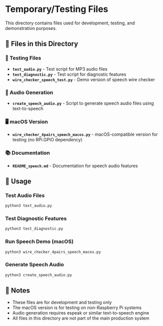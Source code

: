 # Temporary/Testing Files

This directory contains files used for development, testing, and demonstration purposes.

## 📁 Files in this Directory

### 🧪 Testing Files
- **`test_audio.py`** - Test script for MP3 audio files
- **`test_diagnostic.py`** - Test script for diagnostic features
- **`wire_checker_speech_test.py`** - Demo version of speech wire checker

### 🎵 Audio Generation
- **`create_speech_audio.py`** - Script to generate speech audio files using text-to-speech

### 🖥️ macOS Version
- **`wire_checker_4pairs_speech_macos.py`** - macOS-compatible version for testing (no RPi.GPIO dependency)

### 📚 Documentation
- **`README_speech.md`** - Documentation for speech audio features

## 🚀 Usage

### Test Audio Files
```bash
python3 test_audio.py
```

### Test Diagnostic Features
```bash
python3 test_diagnostic.py
```

### Run Speech Demo (macOS)
```bash
python3 wire_checker_4pairs_speech_macos.py
```

### Generate Speech Audio
```bash
python3 create_speech_audio.py
```

## 📝 Notes

- These files are for development and testing only
- The macOS version is for testing on non-Raspberry Pi systems
- Audio generation requires espeak or similar text-to-speech engine
- All files in this directory are not part of the main production system 